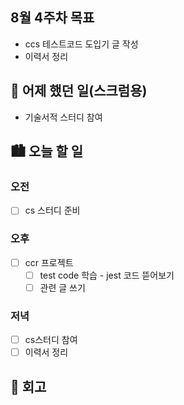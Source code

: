 ## 8월 4주차 목표

- ccs 테스트코드 도입기 글 작성
- 이력서 정리

## 🌃 어제 했던 일(스크럼용)

- 기술서적 스터디 참여

## 🏙️ 오늘 할 일

### 오전

- [ ] cs 스터디 준비

### 오후

- [ ] ccr 프로젝트
  - [ ] test code 학습 - jest 코드 뜯어보기
  - [ ] 관련 글 쓰기

### 저녁

- [ ] cs스터디 참여
- [ ] 이력서 정리

## 🌆 회고
